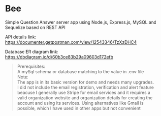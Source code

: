 # Bee
Simple Question Answer server app using Node.js, Express.js, MySQL and Sequelize based on REST API </br>

API details link: https://documenter.getpostman.com/view/12543346/TzXzDHC4 </br>

Database ER diagram link: https://dbdiagram.io/d/60b3ce83b29a09603d172efb </br>


>Prerequisites: <br/>
>A mySql schema or database matching to the value in .env file <br/>
>Note: <br/>
>The app is in its basic version for demo and needs many upgrades. <br/>
>I did not include the email registration, verification and alert feature beacuse I generally use Stripe for email services and it requires a valid organization website and organization details for creating the account and using its services. Using alternatives like Gmail is possible, which I have used in other apps but not convenient

